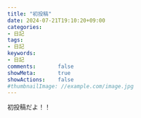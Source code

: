 ```yaml
---
title: "初投稿"
date: 2024-07-21T19:10:20+09:00
categories:
- 日記
tags:
- 日記
keywords:
- 日記
comments:       false
showMeta:       true
showActions:    false
#thumbnailImage: //example.com/image.jpg
---
```


初投稿だよ！！